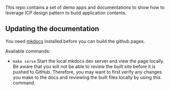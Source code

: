 This repo contains a set of demo apps and documentations to show how to leverage ICP design pattern to build application contents.

## Updating the documentation
You need [mkdocs](http://www.mkdocs.org/) installed before you can build the github pages.

Available commands:
- `make serve` Start the local mkdocs dev server and view the page locally. Be aware that you will not be able to review the built site before it is pushed to GitHub. Therefore, you may want to first verify any changes you make to the docs and reviewing the built files locally by using this command.
